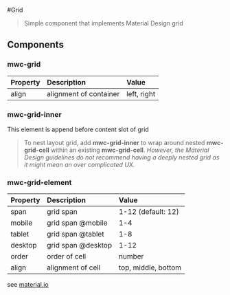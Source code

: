 #Grid

> Simple component that implements Material Design grid

## Components

### mwc-grid
|Property|Description|Value|
|:-------|:----------|:----|
|align| alignment of container | left, right |

### mwc-grid-inner
This element is append before content slot of grid

> To nest layout grid, add **mwc-grid-inner** to wrap around nested **mwc-grid-cell** within an existing **mwc-grid-cell**.
*However, the Material Design guidelines do not recommend having a deeply nested grid as it might mean an over complicated UX.*

### mwc-grid-element
|Property|Description|Value|
|:-------|:----------|:----|
|span|grid span|1-12 (default: 12)|
|mobile|grid span @mobile|1-4|
|tablet|grid span @tablet|1-8|
|desktop|grid span @desktop|1-12|
|order|order of cell|number|
|align|alignment of cell|top, middle, bottom|


see [material.io](https://material.io/develop/web/components/layout-grid/)